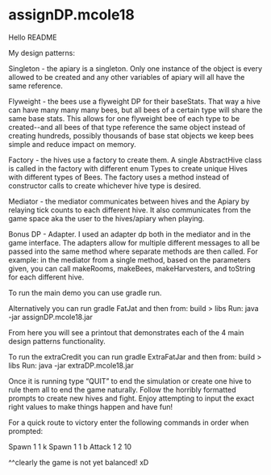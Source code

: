 # assignDP.mcole18

Hello README

My design patterns:

Singleton - the apiary is a singleton. Only one instance of the object is every allowed to be created and any other variables of apiary will all have the same reference.


Flyweight - the bees use a flyweight DP for their baseStats. That way a hive can have many many many bees, but all bees of a certain type will share the same base stats. This allows for one flyweight bee of each type to be created--and all bees of that type reference the same object instead of creating hundreds, possibly thousands of base stat objects we keep bees simple and reduce impact on memory.


Factory - the hives use a factory to create them. A single AbstractHive class is called in the factory with different enum Types to create unique Hives with different types of Bees. The factory uses a method instead of constructor calls to create whichever hive type is desired. 


Mediator - the mediator communicates between hives and the Apiary by relaying tick counts to each different hive. It also communicates from the game space aka the user to the hives/apiary when playing.


Bonus DP - Adapter. I used an adapter dp both in the mediator and in the game interface. The adapters allow for multiple different messages to all be passed into the same method where separate methods are then called. For example: in the mediator from a single method, based on the parameters given, you can call makeRooms, makeBees, makeHarvesters, and toString for each different hive.

To run the main demo you can use gradle run.

Alternatively you can run gradle FatJat and then from:
    build > libs 
    Run:
    java -jar assignDP.mcole18.jar

From here you will see a printout that demonstrates each of the 4 main design patterns functionality.

To run the extraCredit you can run gradle ExtraFatJar and then from:
    build > libs
    Run:
    java -jar extraDP.mcole18.jar

Once it is running type “QUIT” to end the simulation or create one hive to rule them all to end the game naturally.
Follow the horribly formatted prompts to create new hives and fight. Enjoy attempting to input the exact right values to make things happen and have fun!

For a quick route to victory enter the following commands in order when prompted:

Spawn 1 1 k
Spawn 1 1 b
Attack 1 2 10

^^clearly the game is not yet balanced! xD


